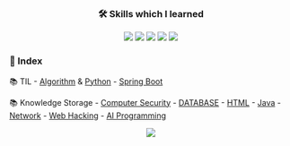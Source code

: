 ### <p align="center">:hammer_and_wrench: Skills which I learned</p>
<p align="center">
<img src="https://img.shields.io/badge/PYTHON-0696D7?style=for-the-badge&logo=Python&logoColor=yellow"> <img src="https://img.shields.io/badge/Java-FF0000?style=for-the-badge&logo=Java&logoColor="> <img src="https://img.shields.io/badge/MYSQL-000000?style=for-the-badge&logo=mysql&logoColor=skyblue"> <img src="https://img.shields.io/badge/C++-00599C?style=for-the-badge&logo=Cplusplus&logoColor=white"> <img src="https://img.shields.io/badge/SpringBoot-6DB33F?style=for-the-badge&logo=Springboot&logoColor=white">   


### :bookmark_tabs:  Index
  :books: TIL
    - [Algorithm](https://github.com/Jinseop-Sim/PNU-Algorithm-Study) & [Python](https://github.com/Jinseop-Sim/Python-Study)
    - [Spring Boot](https://github.com/Jinseop-Sim/-2022-Winter-Spring-Boot)
  
  :books: Knowledge Storage
    - [Computer Security](https://github.com/Jinseop-Sim/PNU-Computer-Security)
    - [DATABASE](https://github.com/Jinseop-Sim/PNU-Database)
    - [HTML](https://github.com/Jinseop-Sim/HTML)
    - [Java](https://github.com/Jinseop-Sim/PNU-Java)
    - [Network](https://github.com/Jinseop-Sim/PNU-Network-Study)
    - [Web Hacking](https://github.com/Jinseop-Sim/Web-Hacking-Study)
    - [AI Programming](https://github.com/Jinseop-Sim/PNU-AI-Programming)

<p align="center">
<img src="https://github-readme-stats.vercel.app/api?username=Jinseop-Sim&show_icons=true&theme=gruvbox&hide=["issues"]">
